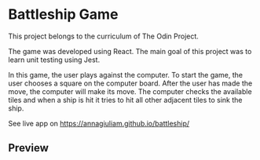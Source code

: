 # Battleship Game #

This project belongs to the curriculum of The Odin Project.

The game was developed using React.
The main goal of this project was to learn unit testing using Jest.

In this game, the user plays against the computer. 
To start the game, the user chooses a square on the computer board.
After the user has made the move, the computer will make its move.
The computer checks the available tiles and when a ship is hit it tries to hit all other adjacent tiles to sink the ship.

See live app on https://annagiuliam.github.io/battleship/

## Preview ##
